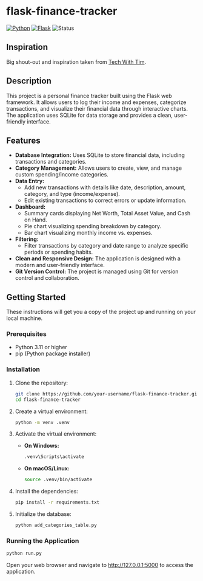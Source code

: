 # flask-finance-tracker

[![Python](https://img.shields.io/badge/Python-3.11-3776AB?logo=python)](https://www.python.org/)
[![Flask](https://img.shields.io/badge/Flask-3.1-000000?logo=flask)](https://flask.palletsprojects.com/)
![Status](https://img.shields.io/badge/Status-Active%20Development-blue)

## Inspiration

Big shout-out and inspiration taken from [Tech With Tim](https://www.youtube.com/@TechWithTim).

## Description

This project is a personal finance tracker built using the Flask web framework. It allows users to log their income and expenses, categorize transactions, and visualize their financial data through interactive charts. The application uses SQLite for data storage and provides a clean, user-friendly interface.

## Features

*   **Database Integration:** Uses SQLite to store financial data, including transactions and categories.
*   **Category Management:** Allows users to create, view, and manage custom spending/income categories.
*   **Data Entry:**
    *   Add new transactions with details like date, description, amount, category, and type (income/expense).
    *   Edit existing transactions to correct errors or update information.
*   **Dashboard:**
    *   Summary cards displaying Net Worth, Total Asset Value, and Cash on Hand.
    *   Pie chart visualizing spending breakdown by category.
    *   Bar chart visualizing monthly income vs. expenses.
*   **Filtering:**
    *   Filter transactions by category and date range to analyze specific periods or spending habits.
*   **Clean and Responsive Design:** The application is designed with a modern and user-friendly interface.
*   **Git Version Control:** The project is managed using Git for version control and collaboration.

## Getting Started

These instructions will get you a copy of the project up and running on your local machine.

### Prerequisites

*   Python 3.11 or higher
*   pip (Python package installer)

### Installation

1.  Clone the repository:

    ```bash
    git clone https://github.com/your-username/flask-finance-tracker.git  <!-- Replace your-username -->
    cd flask-finance-tracker
    ```

2.  Create a virtual environment:

    ```bash
    python -m venv .venv
    ```

3.  Activate the virtual environment:

    *   **On Windows:**

        ```bash
        .venv\Scripts\activate
        ```

    *   **On macOS/Linux:**

        ```bash
        source .venv/bin/activate
        ```

4.  Install the dependencies:

    ```bash
    pip install -r requirements.txt
    ```

5.  Initialize the database:

    ```bash
    python add_categories_table.py
    ```

### Running the Application

```bash
python run.py
```

Open your web browser and navigate to http://127.0.0.1:5000 to access the application.
